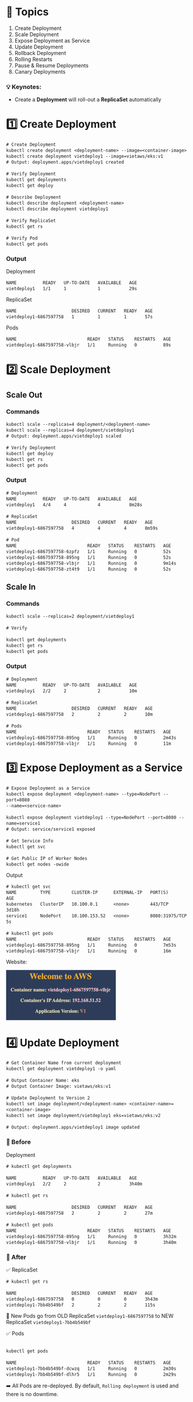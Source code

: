 # 📗 Topics

1. Create Deployment
2. Scale Deployment
3. Expose Deployment as Service
4. Update Deployment
5. Rollback Deployment
6. Rolling Restarts
7. Pause & Resume Deployments
8. Canary Deployments

### 💡 Keynotes:

- Create a **Deployment** will roll-out a **ReplicaSet** automatically

# 1️⃣ Create Deployment

```
# Create Deployment
kubectl create deployment <deployment-name> --image=<container-image>
kubectl create deployment vietdeploy1 --image=vietaws/eks:v1
# Output: deployment.apps/vietdeploy1 created

# Verify Deployment
kubectl get deployments
kubectl get deploy

# Describe Deployment
kubectl describe deployment <deployment-name>
kubectl describe deployment vietdeploy1

# Verify ReplicaSet
kubectl get rs

# Verify Pod
kubectl get pods
```

### Output

Deployment

```
NAME          READY   UP-TO-DATE   AVAILABLE   AGE
vietdeploy1   1/1     1            1           29s
```

ReplicaSet

```
NAME                     DESIRED   CURRENT   READY   AGE
vietdeploy1-6867597758   1         1         1       57s
```

Pods

```
NAME                           READY   STATUS    RESTARTS   AGE
vietdeploy1-6867597758-vlbjr   1/1     Running   0          89s
```

# 2️⃣ Scale Deployment

## Scale Out

### Commands

```
kubectl scale --replicas=4 deployment/<deployment-name>
kubectl scale --replicas=4 deployment/vietdeploy1
# Output: deployment.apps/vietdeploy1 scaled

# Verify Deployment
kubectl get deploy
kubectl get rs
kubectl get pods
```

### Output

```
# Deployment
NAME          READY   UP-TO-DATE   AVAILABLE   AGE
vietdeploy1   4/4     4            4           8m28s

# ReplicaSet
NAME                     DESIRED   CURRENT   READY   AGE
vietdeploy1-6867597758   4         4         4       8m59s

# Pod
NAME                           READY   STATUS    RESTARTS   AGE
vietdeploy1-6867597758-6zpfz   1/1     Running   0          52s
vietdeploy1-6867597758-895ng   1/1     Running   0          52s
vietdeploy1-6867597758-vlbjr   1/1     Running   0          9m14s
vietdeploy1-6867597758-zt4t9   1/1     Running   0          52s
```

## Scale In

### Commands

```
kubectl scale --replicas=2 deployment/vietdeploy1

# Verify

kubectl get deployments
kubectl get rs
kubectl get pods

```

### Output

```
# Deployment
NAME          READY   UP-TO-DATE   AVAILABLE   AGE
vietdeploy1   2/2     2            2           10m

# ReplicaSet
NAME                     DESIRED   CURRENT   READY   AGE
vietdeploy1-6867597758   2         2         2       10m

# Pods
NAME                           READY   STATUS    RESTARTS   AGE
vietdeploy1-6867597758-895ng   1/1     Running   0          2m43s
vietdeploy1-6867597758-vlbjr   1/1     Running   0          11m
```

# 3️⃣ Expose Deployment as a Service

```
# Expose Deployment as a Service
kubectl expose deployment <deployment-name> --type=NodePort --port=8080
--name=<service-name>

kubectl expose deployment vietdeploy1 --type=NodePort --port=8080 --name=service1
# Output: service/service1 exposed

# Get Service Info
kubectl get svc

# Get Public IP of Worker Nodes
kubectl get nodes -owide
```

Output

```
# kubectl get svc
NAME         TYPE        CLUSTER-IP      EXTERNAL-IP   PORT(S)          AGE
kubernetes   ClusterIP   10.100.0.1      <none>        443/TCP          3d18h
service1     NodePort    10.100.153.52   <none>        8080:31975/TCP   5s

# kubectl get pods
NAME                           READY   STATUS    RESTARTS   AGE
vietdeploy1-6867597758-895ng   1/1     Running   0          7m53s
vietdeploy1-6867597758-vlbjr   1/1     Running   0          16m

```

Website:

<img src="../images/img4.png" alt="vietaws deployment k8s" style="width: 300px;"/>

# 4️⃣ Update Deployment

```
# Get Container Name from current deployment
kubectl get deployment vietdeploy1 -o yaml

# Output Container Name: eks
# Output Container Image: vietaws/eks:v1

# Update Deployment to Version 2
kubectl set image deployment/<deployment-name> <container-name>=<container-image>
kubectl set image deployment/vietdeploy1 eks=vietaws/eks:v2

# Output: deployment.apps/vietdeploy1 image updated
```

### 🔑 Before

Deployment

```
# kubectl get deployments

NAME          READY   UP-TO-DATE   AVAILABLE   AGE
vietdeploy1   2/2     2            2           3h40m

# kubectl get rs

NAME                     DESIRED   CURRENT   READY   AGE
vietdeploy1-6867597758   2         2         2       27m

# kubectl get pods
NAME                           READY   STATUS    RESTARTS   AGE
vietdeploy1-6867597758-895ng   1/1     Running   0          3h32m
vietdeploy1-6867597758-vlbjr   1/1     Running   0          3h40m

```

### 💎 After

✅ ReplicaSet

```
# kubectl get rs

NAME                     DESIRED   CURRENT   READY   AGE
vietdeploy1-6867597758   0         0         0       3h43m
vietdeploy1-7bb4b549bf   2         2         2       115s

```

🌈 New Pods go from OLD ReplicaSet `vietdeploy1-6867597758` to NEW ReplicaSet
`vietdeploy1-7bb4b549bf`

✅ Pods

```

kubectl get pods

NAME                           READY   STATUS    RESTARTS   AGE
vietdeploy1-7bb4b549bf-dcwzq   1/1     Running   0          2m30s
vietdeploy1-7bb4b549bf-dlhr5   1/1     Running   0          2m29s

```

➡️ All Pods are re-deployed. By default, `Rolling deployment` is used and there
is no downtime.
